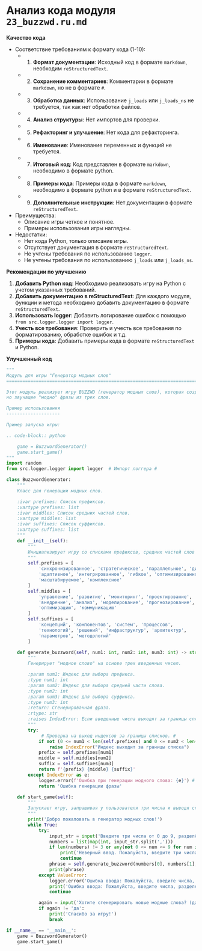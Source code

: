 # Анализ кода модуля `23_buzzwd.ru.md`

**Качество кода**
- Соответствие требованиям к формату кода (1-10): 
    - 1. **Формат документации**: Исходный код в формате `markdown`, необходим `reStructuredText`.
    - 2. **Сохранение комментариев**: Комментарии в формате `markdown`, но не в формате `#`.
    - 3. **Обработка данных**: Использование `j_loads` или `j_loads_ns` не требуется, так как нет обработки файлов.
    - 4. **Анализ структуры**: Нет импортов для проверки.
    - 5. **Рефакторинг и улучшение**: Нет кода для рефакторинга.
    - 6. **Именование**: Именование переменных и функций не требуется.
    - 7. **Итоговый код**: Код представлен в формате `markdown`, необходимо в формате python.
    - 8. **Примеры кода**: Примеры кода в формате `markdown`, необходимо в формате python и в формате `reStructuredText`.
    - 9. **Дополнительные инструкции**: Нет документации в формате `reStructuredText`.
- Преимущества:
    - Описание игры четкое и понятное.
    - Примеры использования игры наглядны.
- Недостатки:
    - Нет кода Python, только описание игры.
    - Отсутствует документация в формате `reStructuredText`.
    - Не учтены требования по использованию `logger`.
    - Не учтены требования по использованию `j_loads` или `j_loads_ns`.

**Рекомендации по улучшению**

1.  **Добавить Python код**: Необходимо реализовать игру на Python с учетом указанных требований.
2.  **Добавить документацию в reStructuredText**: Для каждого модуля, функции и метода необходимо добавить документацию в формате `reStructuredText`.
3.  **Использовать logger**: Добавить логирование ошибок с помощью `from src.logger.logger import logger`.
4.  **Учесть все требования**: Проверить и учесть все требования по форматированию, обработке ошибок и т.д.
5.  **Примеры кода**: Добавить примеры кода в формате `reStructuredText` и Python.

**Улучшенный код**

```python
"""
Модуль для игры "Генератор модных слов"
=========================================================================================

Этот модуль реализует игру BUZZWD (генератор модных слов), которая создает бессмысленные,
но звучащие "модно" фразы из трех слов.

Пример использования
--------------------

Пример запуска игры:

.. code-block:: python

    game = BuzzwordGenerator()
    game.start_game()
"""
import random
from src.logger.logger import logger  # Импорт логгера #

class BuzzwordGenerator:
    """
    Класс для генерации модных слов.

    :ivar prefixes: Список префиксов.
    :vartype prefixes: list
    :ivar middles: Список средних частей слов.
    :vartype middles: list
    :ivar suffixes: Список суффиксов.
    :vartype suffixes: list
    """
    def __init__(self):
        """
        Инициализирует игру со списками префиксов, средних частей слов и суффиксов.
        """
        self.prefixes = [
            'синхронизированное', 'стратегическое', 'параллельное', 'динамическое',
            'адаптивное', 'интегрированное', 'гибкое', 'оптимизированное',
            'масштабируемое', 'комплексное'
        ]
        self.middles = [
            'управление', 'развитие', 'мониторинг', 'проектирование',
            'внедрение', 'анализ', 'моделирование', 'прогнозирование',
            'оптимизацию', 'коммуникацию'
        ]
        self.suffixes = [
            'концепций', 'компонентов', 'систем', 'процессов',
            'технологий', 'решений', 'инфраструктур', 'архитектур',
            'параметров', 'методологий'
        ]

    def generate_buzzword(self, num1: int, num2: int, num3: int) -> str:
        """
        Генерирует "модное слово" на основе трех введенных чисел.

        :param num1: Индекс для выбора префикса.
        :type num1: int
        :param num2: Индекс для выбора средней части слова.
        :type num2: int
        :param num3: Индекс для выбора суффикса.
        :type num3: int
        :return: Сгенерированная фраза.
        :rtype: str
        :raises IndexError: Если введенные числа выходят за границы списков.
        """
        try:
             # Проверка на выход индексов за границы списков. #
            if not (0 <= num1 < len(self.prefixes) and 0 <= num2 < len(self.middles) and 0 <= num3 < len(self.suffixes)):
                raise IndexError("Индекс выходит за границы списка")
            prefix = self.prefixes[num1]
            middle = self.middles[num2]
            suffix = self.suffixes[num3]
            return f'{prefix} {middle} {suffix}'
        except IndexError as e:
            logger.error(f'Ошибка при генерации модного слова: {e}') # Логирование ошибки #
            return 'Ошибка генерации фразы'

    def start_game(self):
        """
        Запускает игру, запрашивая у пользователя три числа и выводя сгенерированную фразу.
        """
        print('Добро пожаловать в генератор модных слов!')
        while True:
            try:
                input_str = input('Введите три числа от 0 до 9, разделённые запятой: ') # Запрос ввода чисел #
                numbers = list(map(int, input_str.split(',')))
                if len(numbers) != 3 or any(not 0 <= num <= 9 for num in numbers):
                    print('Неверный ввод. Пожалуйста, введите три числа от 0 до 9, разделенные запятой.')
                    continue
                phrase = self.generate_buzzword(numbers[0], numbers[1], numbers[2]) # Генерация фразы #
                print(phrase)
            except ValueError:
                logger.error('Ошибка ввода: Пожалуйста, введите числа, разделенные запятыми.') # Логирование ошибки ввода #
                print('Ошибка ввода: Пожалуйста, введите числа, разделенные запятыми.')
                continue

            again = input('Хотите сгенерировать новые модные слова? (да/нет): ').lower() # Запрос на продолжение игры #
            if again != 'да':
                print('Спасибо за игру!')
                break

if __name__ == '__main__':
    game = BuzzwordGenerator()
    game.start_game()
```